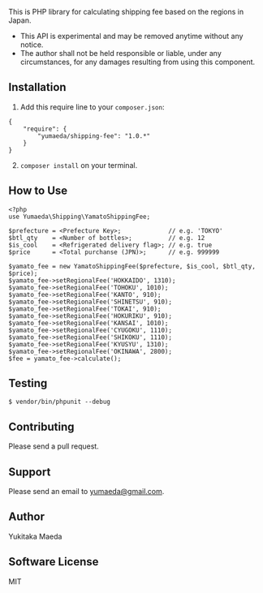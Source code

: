 This is PHP library for calculating shipping fee based on the regions in Japan.

* This API is experimental and may be removed anytime without any notice.
* The author shall not be held responsible or liable, under any circumstances, for any damages resulting from using this component.

## Installation
1. Add this require line to your `composer.json`:

```
{
    "require": {
        "yumaeda/shipping-fee": "1.0.*"
    }
}
```
2. `composer install` on your terminal.

## How to Use

```
<?php
use Yumaeda\Shipping\YamatoShippingFee;

$prefecture = <Prefecture Key>;             // e.g. 'TOKYO'
$btl_qty    = <Number of bottles>;          // e.g. 12
$is_cool    = <Refrigerated delivery flag>; // e.g. true
$price      = <Total purchanse (JPN)>;      // e.g. 999999

$yamato_fee = new YamatoShippingFee($prefecture, $is_cool, $btl_qty, $price);
$yamato_fee->setRegionalFee('HOKKAIDO', 1310);
$yamato_fee->setRegionalFee('TOHOKU', 1010);
$yamato_fee->setRegionalFee('KANTO', 910);
$yamato_fee->setRegionalFee('SHINETSU', 910);
$yamato_fee->setRegionalFee('TOKAI', 910);
$yamato_fee->setRegionalFee('HOKURIKU', 910);
$yamato_fee->setRegionalFee('KANSAI', 1010);
$yamato_fee->setRegionalFee('CYUGOKU', 1110);
$yamato_fee->setRegionalFee('SHIKOKU', 1110);
$yamato_fee->setRegionalFee('KYUSYU', 1310);
$yamato_fee->setRegionalFee('OKINAWA', 2800);
$fee = yamato_fee->calculate();
```

## Testing
```
$ vendor/bin/phpunit --debug
```

## Contributing
Please send a pull request.

## Support
Please send an email to yumaeda@gmail.com.

## Author
Yukitaka Maeda

## Software License
MIT
